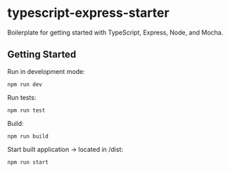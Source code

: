 # typescript-express-starter

Boilerplate for getting started with TypeScript, Express, Node, and Mocha.

## Getting Started

Run in development mode:

```shell
npm run dev
```

Run tests:

```shell
npm run test
```

Build:

```shell
npm run build
```

Start built application -> located in /dist:

```shell
npm run start
```
